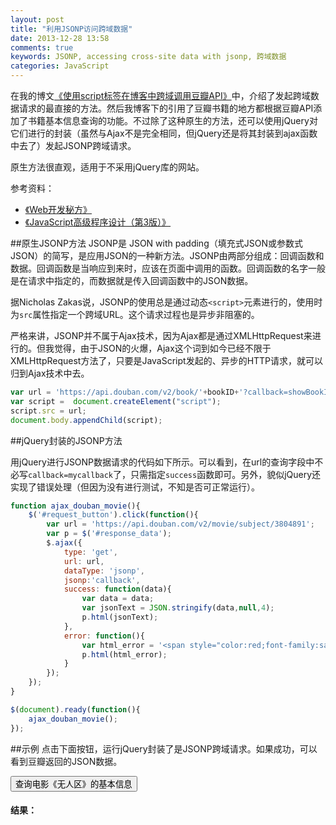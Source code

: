 ```yaml
---
layout: post
title: "利用JSONP访问跨域数据"
date: 2013-12-28 13:58
comments: true
keywords: JSONP, accessing cross-site data with jsonp, 跨域数据
categories: JavaScript
---
```

在我的博文<a href="{{ root_url }}/blog/2013/12/04/douban-book-api-ajax-request-using-script-tag/">《使用script标签在博客中跨域调用豆瓣API》</a>中，介绍了发起跨域数据请求的最直接的方法。然后我博客下的引用了豆瓣书籍的地方都根据豆瓣API添加了书籍基本信息查询的功能。不过除了这种原生的方法，还可以使用jQuery对它们进行的封装（虽然与Ajax不是完全相同，但jQuery还是将其封装到ajax函数中去了）发起JSONP跨域请求。

原生方法很直观，适用于不采用jQuery库的网站。

参考资料：

<ul>
<li><a href="http://book.douban.com/subject/24697944/" class="douban_book" name="24697944" target="_blank">《Web开发秘方》</a></li>
<li><a href="http://book.douban.com/subject/10546125/" class="douban_book" name="10546125" target="_blank">《JavaScript高级程序设计（第3版）》</a></li>
</ul>

<!--more-->
##原生JSONP方法
JSONP是 JSON with padding（填充式JSON或参数式JSON）的简写，是应用JSON的一种新方法。JSONP由两部分组成：回调函数和数据。回调函数是当响应到来时，应该在页面中调用的函数。回调函数的名字一般是在请求中指定的，而数据就是传入回调函数中的JSON数据。

据Nicholas Zakas说，JSONP的使用总是通过动态`<script>`元素进行的，使用时为`src`属性指定一个跨域URL。这个请求过程也是异步非阻塞的。

严格来讲，JSONP并不属于Ajax技术，因为Ajax都是通过XMLHttpRequest来进行的。但我觉得，由于JSON的火爆，Ajax这个词到如今已经不限于XMLHttpRequest方法了，只要是JavaScript发起的、异步的HTTP请求，就可以归到Ajax技术中去。

``` javascript 原生JSONP方法实现
var url = 'https://api.douban.com/v2/book/'+bookID+'?callback=showBookInfo';
var script =  document.createElement("script");
script.src = url;
document.body.appendChild(script);
```

##jQuery封装的JSONP方法

用jQuery进行JSONP数据请求的代码如下所示。可以看到，在url的查询字段中不必写`callback=mycallback`了，只需指定`success`函数即可。另外，貌似jQuery还实现了错误处理（但因为没有进行测试，不知是否可正常运行）。

``` javascript jQuery封装到ajax函数中的JSONP方法
function ajax_douban_movie(){
	$('#request_button').click(function(){
		var url = 'https://api.douban.com/v2/movie/subject/3804891';
		var p = $('#response_data');
		$.ajax({
			type: 'get',
			url: url,
			dataType: 'jsonp',
			jsonp:'callback',
			success: function(data){
				var data = data;
				var jsonText = JSON.stringify(data,null,4);
				p.html(jsonText);
			},
			error: function(){
				var html_error = '<span style="color:red;font-family:sans-serif;">这个例子遇到网络错误，没法给你演示喽~先去玩点别的吧~~</span>';
				p.html(html_error);
			}
		});
	});
}

$(document).ready(function(){
	ajax_douban_movie();
});
```

##示例
点击下面按钮，运行jQuery封装了是JSONP跨域请求。如果成功，可以看到豆瓣返回的JSON数据。

<button id="request_button" class="btn btn-primary">查询电影《无人区》的基本信息</button>
<h4>结果：</h4>
<p id="response_data" 
style="display:none;
font-size:0.9em;
color:#444;
border:6px solid #ccc;
padding:1em;
border-radius: 1em;
background-color:#fff;">
</p>

<script type="text/javascript">
function ajax_douban_movie(){
	$('#request_button').click(function(){
		var url = 'https://api.douban.com/v2/movie/subject/3804891';
		var p = $('#response_data');
		$.ajax({
			type: "get",
			url: url,
			dataType: 'jsonp',
			jsonp:'callback',
			success: function(data){
				var data = data;
				var jsonText = JSON.stringify(data,null,4);
				p.html(jsonText).slideDown();
			},
			error: function(){
				var html_error = '<span style="color:red;font-family:sans-serif;">这个例子遇到网络错误，没法给你演示喽~先去玩点别的吧~~</span>';
				p.html(html_error).slideDown();
			}
		});
	});
}

$(document).ready(function(){
	ajax_douban_movie();
});
</script>
